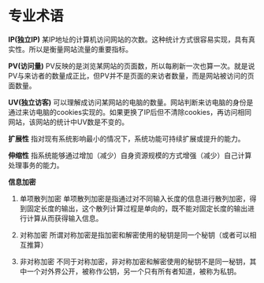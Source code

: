 专业术语
=========

**IP(独立IP)**
某IP地址的计算机访问网站的次数。这种统计方式很容易实现，具有真实性。所以是衡量网站流量的重要指标。

**PV(访问量)**
PV反映的是浏览某网站的页面数，所以每刷新一次也算一次。就是说PV与来访者的数量成正比，但PV并不是页面的来访者数量，而是网站被访问的页面数量。

**UV(独立访客)**
可以理解成访问某网站的电脑的数量。网站判断来访电脑的身份是通过来访电脑的cookies实现的。如果更换了IP后但不清除cookies，再访问相同网站，该网站的统计中UV数是不变的。

**扩展性**
指对现有系统影响最小的情况下，系统功能可持续扩展或提升的能力。

**伸缩性**
指系统能够通过增加（减少）自身资源规模的方式增强（减少）自己计算处理事务的能力。

**信息加密**
1. 单项散列加密
单项散列加密是指通过对不同输入长度的信息进行散列加密，得到固定长度的输出，这个散列计算过程是单向的，既不能对固定长度的输出进行计算从而获得输入信息。

2. 对称加密
所谓对称加密是指加密和解密使用的秘钥是同一个秘钥（或者可以相互推算）

3. 非对称加密
不同于对称加密，非对称加密和解密使用的秘钥不是同一秘钥，其中一个对外界公开，被称作公钥，另一个只有所有者知道，被称为私钥。
